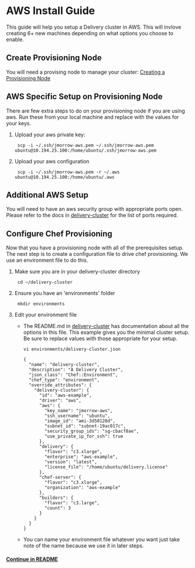 # AWS Install Guide

This guide will help you setup a Delivery cluster in AWS. This will
invlove creating 6+ new machines depending on what options you choose
to enable.

## Create Provisioning Node

You will need a provising node to manage your cluster:
[Creating a Provisioning Node](provisioning_node.md)

## AWS Specific Setup on Provisioning Node

There are few extra steps to do on your provisioning node if you are
using aws. Run these from your local machine and replace with the
values for your keys.

1. Upload your aws private key:

        scp -i ~/.ssh/jmorrow-aws.pem ~/.ssh/jmorrow-aws.pem ubuntu@10.194.25.100:/home/ubuntu/.ssh/jmorrow-aws.pem
        
2. Upload your aws configuration

        scp -i ~/.ssh/jmorrow-aws.pem -r ~/.aws ubuntu@10.194.25.100:/home/ubuntu/.aws

## Additional AWS Setup

You will need to have an aws security group with appropriate ports
open. Please refer to the docs in
[delivery-cluster](https://github.com/opscode-cookbooks/delivery-cluster)
for the list of ports required.

## Configure Chef Provisioning

Now that you have a provisioning node with all of the prerequisites
setup. The next step is to create a configuration file to drive chef
provisioning. We use an environment file to do this.

1. Make sure you are in your delivery-cluster directory

        cd ~/delivery-cluster

2. Ensure you have an 'environments' folder

        mkdir environments

3. Edit your environment file
    * The README.md in
      [delivery-cluster](https://github.com/opscode-cookbooks/delivery-cluster)
      has documentation about all the options in this file. This
      example gives you the minimal cluster setup. Be sure to replace
      values with those appropriate for your setup.

        ```vi environments/delivery-cluster.json```

        ```
        {
          "name": "delivery-cluster",
          "description": "A Delivery Cluster",
          "json_class": "Chef::Environment",
          "chef_type": "environment",
          "override_attributes": {
            "delivery-cluster": {
              "id": "aws-example",
              "driver": "aws",
              "aws": {
                "key_name": "jmorrow-aws",
                "ssh_username": "ubuntu",
                "image_id": "ami-3d50120d",
                "subnet_id": "subnet-19ac017c",
                "security_group_ids": "sg-cbacf8ae",
                "use_private_ip_for_ssh": true
              },
              "delivery": {
                "flavor": "c3.xlarge",
                "enterprise": "aws-example",
                "version": "latest",
                "license_file": "/home/ubuntu/delivery.license"
              },
              "chef-server": {
                "flavor": "c3.xlarge",
                "organization": "aws-example"
              },
              "builders": {
                "flavor": "c3.large",
                "count": 3
              }
            }
          }
        }
        ```

    * You can name your environment file whatever you want just take
      note of the name because we use it in later steps.

#### [Continue in README](README.md)
